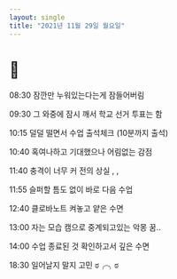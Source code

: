 ```yaml
---
layout: single
title: "2021년 11월 29일 월요일"
---
```


# 🎊

08:30 잠깐만 누워있는다는게 잠들어버림

09:30 그 와중에 잠시 깨서 학교 선거 투표는 함

10:15 덜덜 떨면서 수업 출석체크 (10분까지 출석)

10:40 혹여나하고 기대했으나 어림없는 감점

11:40 충격이 너무 커 전의 상실 , ,

11:55 슬퍼할 틈도 없이 바로 다음 수업

12:40 클로바노트 켜놓고 얕은 수면

13:00 자는 모습 캠으로 중계되고있는 악몽 꿈..

14:00 수업 종료된 것 확인하고서 깊은 수면

18:30 일어날지 말지 고민 ಠ╭╮ಠ
